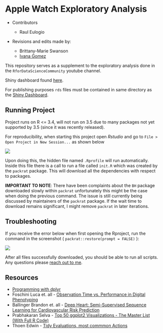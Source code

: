 # Apple Watch Exploratory Analysis

+ Contributors
	+ Raul Eulogio

+ Revisions and edits made by:
    + Brittany-Marie Swanson
    + [Ivana Gomez](https://www.linkedin.com/in/ivana-gomez-71ba04155)

This repository serves as a supplement to the exploratory analysis done in the `RforDataScienceCommunity` youtube channel. 

Shiny dashboard found [here](https://raviolli77.shinyapps.io/apple_watch_dashboard/#). 

For publishing purposes `rds` files must be contained in same directory as the [Shiny Dashboard](https://rstudio.github.io/shinydashboard/). 


## Running Project

Project runs on R <= 3.4, will not run on 3.5 due to many packages not yet supported by 3.5 (since it was recently released). 

For reproducibility, when starting this project open *Rstudio* and go to `File > Open Project in New Session...` as shown below

<img src="https://raw.githubusercontent.com/raviolli77/apple_watch_data_analysis/master/reports/figures/10_open_project.png" />


Upon doing this, the hidden file named `.Rprofile` will run automatically. Inside this file there is a call to run a file called `init.R` which was created by the `packrat` package. This will download all the dependencies with respect to packages.

**IMPORTANT TO NOTE**: There have been complaints about the `BH` package downloaded slowly within `packrat` unfortunately this might be the case when doing the previous command. The issue is still currently being discussed by maintainers of the `packrat` package. If the wait time to download remains significant, I might remove `packrat` in later iterations.

## Troubleshooting

If you receive the error below when first opening the Rproject, run the command in the screenshot ( `packrat::restore(prompt = FALSE)` ):

<img src="https://raw.githubusercontent.com/raviolli77/apple_watch_data_analysis/master/reports/figures/11_packrat_fix.png" />

After all files successfully downloaded, you should be able to run all scripts. Any questions please [reach out to me](https://www.linkedin.com/in/raul-eulogio/).


## Resources

+ [Programming with dplyr](https://dplyr.tidyverse.org/articles/programming.html)
+ Foschini Luca et. all - [Observation Time vs. Performance in Digital Phenotyping](https://evidation.com/wp-content/uploads/2017/10/observation-time-vs-performance-in-digital-phenotyping.pdf)
+ Ballinger Brandon  et. all - [Deep Heart: Semi-Supervised Sequence Learning for Cardiovascular Risk Prediction](https://arxiv.org/pdf/1802.02511.pdf)
+ Prabhakaran Selva - [Top 50 ggplot2 Visualizations - The Master List (With Full R Code)](http://r-statistics.co/Top50-Ggplot2-Visualizations-MasterList-R-Code.html)
+ Thoen Edwin - [Tidy Evaluations, most commmon Actions](https://edwinth.github.io/blog/dplyr-recipes/)
